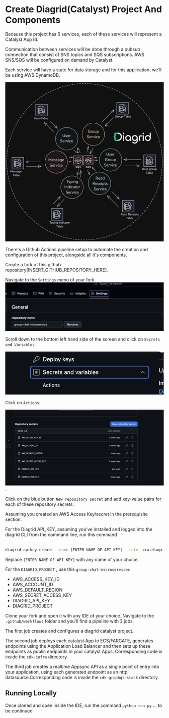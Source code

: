 # Create Diagrid(Catalyst) Project And Components

Because this project has 6 services, each of these services will represent a
Catalyst App Id.

Communication between services will be done through a pubsub connection that
consist of SNS topics and SQS subscriptions. AWS SNS/SQS will be configured on
demand by Catalyst.

Each service will have a state for data storage and for this application, we'll
be using AWS DynamoDB.

![group](./assets/group_dk.png)

There's a Github Actions pipeline setup to automate the creation and
configuration of this project, alongside all it's components.

Create a fork of this github repository[INSERT_GITHUB_REPOSITORY_HERE].

Navigate to the `Settings` menu of your fork. ![settings](./assets/settings.png)

Scroll down to the bottom left hand side of the screen and click on
`Secrets and Variables`.

![secrets_and_variables](./assets/secrets_variables.png)

Click on `Actions`.

![actions](./assets/actions.png).

Click on the blue button `New repository secret` and add key-value pairs for
each of these repository secrets.

Assuming you created an AWS Access Key/secret in the prerequisite section.

For the Diagrid API_KEY, assuming you've installed and logged into the diagrid
CLI from the command line, run this command

```bash

diagrid apikey create --name [ENTER NAME OF API KEY] --role  cra.diagrid:admin

```

Replace `[ENTER NAME OF API KEY]` with any name of your choice.

For the `DIAGRID_PROJECT` , use this `group-chat-microservices`

- AWS_ACCESS_KEY_ID
- AWS_ACCOUNT_ID
- AWS_DEFAULT_REGION
- AWS_SECRET_ACCESS_KEY
- DIAGRID_API_KEY
- DIAGRID_PROJECT

Clone your fork and open it with any IDE of your choice. Navigate to the
`.github/workflows` folder and you'll find a pipeline with 3 jobs.

The first job creates and configures a diagrid catalyst project.

The second job deploys each catalyst App to ECS/FARGATE, generates endpoints
using the Application Load Balancer and then sets up these endpoints as public
endpoints in your catalyst Apps. Corresponding code is inside the `cdk-infra`
directory.

The third job creates a realtime Appsync API as a single point of entry into
your application, using each generated endpoint as an http
datasource.Corresponding code is inside the `cdk-graphql-stack` directory.

## Running Locally

Once cloned and open inside the IDE, run the command `python run.py` ... to be
continued

